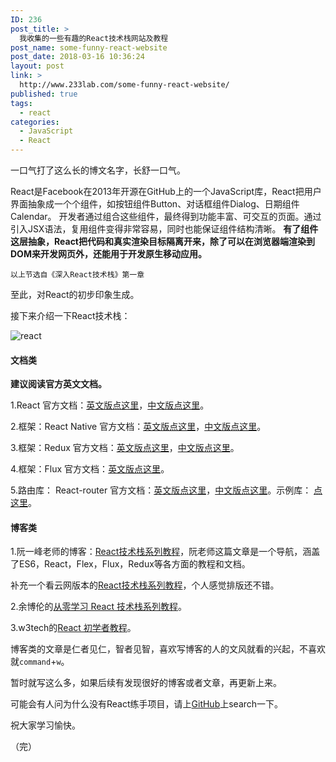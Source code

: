 ```yaml
---
ID: 236
post_title: >
  我收集的一些有趣的React技术栈网站及教程
post_name: some-funny-react-website
post_date: 2018-03-16 10:36:24
layout: post
link: >
  http://www.233lab.com/some-funny-react-website/
published: true
tags:
  - react
categories:
  - JavaScript
  - React
---
```

一口气打了这么长的博文名字，长舒一口气。

React是Facebook在2013年开源在GitHub上的一个JavaScript库，React把用户界面抽象成一个个组件，如按钮组件Button、对话框组件Dialog、日期组件Calendar。
开发者通过组合这些组件，最终得到功能丰富、可交互的页面。通过引入JSX语法，复用组件变得非常容易，同时也能保证组件结构清晰。
**有了组件这层抽象，React把代码和真实渲染目标隔离开来，除了可以在浏览器端渲染到DOM来开发网页外，还能用于开发原生移动应用。**

    以上节选自《深入React技术栈》第一章
    
 至此，对React的初步印象生成。

接下来介绍一下React技术栈：

![react](http://www.233lab.com/wp-content/uploads/2018/03/react.png)

#### 文档类

 **建议阅读官方英文文档。**

1.React 官方文档：[英文版点这里](https://reactjs.org/)，[中文版点这里](https://doc.react-china.org/)。

2.框架：React Native 官方文档：[英文版点这里](https://facebook.github.io/react-native/)，[中文版点这里](https://reactnative.cn/docs/0.51/getting-started.html)。

3.框架：Redux   官方文档：[英文版点这里](https://redux.js.org/)，[中文版点这里](http://cn.redux.js.org/)。

4.框架：Flux   官方文档：[英文版点这里](https://facebook.github.io/flux/)。

5.路由库： React-router 官方文档：[英文版点这里](https://reacttraining.com/react-router/)，[中文版点这里](https://react-guide.github.io/react-router-cn/)。示例库： [点这里](https://github.com/reactjs/react-router-tutorial/tree/master/lessons)。

#### 博客类
1.阮一峰老师的博客：[React技术栈系列教程](http://www.ruanyifeng.com/blog/2016/09/react-technology-stack.html)，阮老师这篇文章是一个导航，涵盖了ES6，React，Flex，Flux，Redux等各方面的教程和文档。

补充一个看云网版本的[React技术栈系列教程](https://www.kancloud.cn/special/react)，个人感觉排版还不错。

2.余博伦的[从零学习 React 技术栈系列教程](https://yubolun.com/react-learn-1/)。

3.w3tech的[React 初学者教程](https://www.w3ctech.com/topics/1)。

博客类的文章是仁者见仁，智者见智，喜欢写博客的人的文风就看的兴起，不喜欢就`command`+`w`。

暂时就写这么多，如果后续有发现很好的博客或者文章，再更新上来。

可能会有人问为什么没有React练手项目，请上[GitHub](https://github.com/)上search一下。

祝大家学习愉快。

（完）